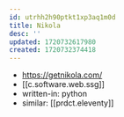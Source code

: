 ```yaml
---
id: utrhh2h90ptkt1xp3aq1m0d
title: Nikola
desc: ''
updated: 1720732617980
created: 1720732374418
---
```


- https://getnikola.com/
- [[c.software.web.ssg]]
- written-in: python
- similar: [[prdct.eleventy]]